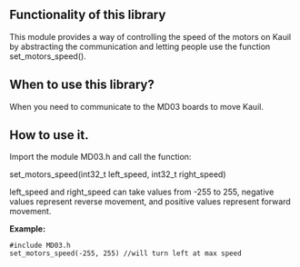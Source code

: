**Functionality of this library**
----------------------------
This module provides a way of controlling the speed of the motors on Kauil by abstracting the communication
and letting people use the function set_motors_speed().

**When to use this library?**
--------------------------
When you need to communicate to the MD03 boards to move Kauil.

**How to use it.**
-------------
Import the module MD03.h and call the function:

set_motors_speed(int32_t left_speed, int32_t right_speed)

left_speed and right_speed can take values from -255 to 255, negative values represent reverse movement, and
positive values represent forward movement.

**Example:**

```
#include MD03.h
set_motors_speed(-255, 255) //will turn left at max speed
```
